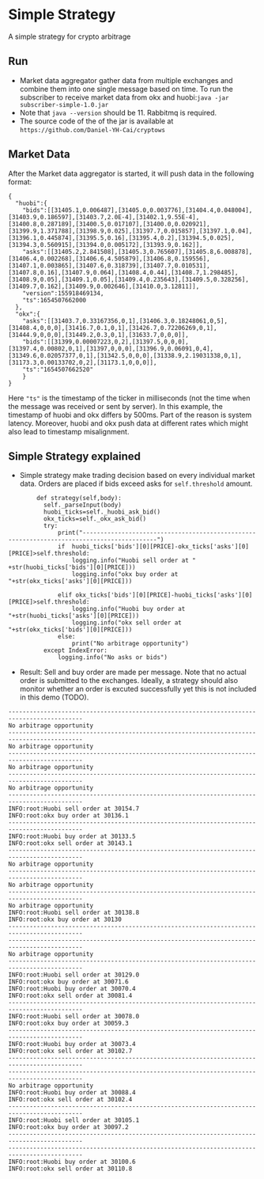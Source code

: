 # Simple Strategy
A simple strategy for crypto arbitrage
## Run
* Market data aggregator gather data from multiple exchanges and combine them into one single message based on time. To run the subscriber to receive market data from okx and huobi:``java -jar subscriber-simple-1.0.jar``<br>
* Note that `java --version` should be 11. Rabbitmq is required. <br>
*  The source code of the of the jar is available at `https://github.com/Daniel-YH-Cai/cryptows`
## Market Data
After the Market data aggregator is started, it will push data in the following format:
```
{
  "huobi":{
    "bids":[[31405.1,0.006487],[31405.0,0.003776],[31404.4,0.048004],[31403.9,0.186597],[31403.7,2.0E-4],[31402.1,9.55E-4],[31400.8,0.287189],[31400.5,0.017107],[31400.0,0.020921],[31399.9,1.371788],[31398.9,0.025],[31397.7,0.015857],[31397.1,0.04],[31396.1,0.445874],[31395.5,0.16],[31395.4,0.2],[31394.5,0.025],[31394.3,0.560915],[31394.0,0.005172],[31393.9,0.162]],
    "asks":[[31405.2,2.841508],[31405.3,0.765607],[31405.8,6.008878],[31406.4,0.002268],[31406.6,4.505879],[31406.8,0.159556],[31407.1,0.003865],[31407.6,0.318739],[31407.7,0.010531],[31407.8,0.16],[31407.9,0.064],[31408.4,0.44],[31408.7,1.298485],[31408.9,0.05],[31409.1,0.05],[31409.4,0.235643],[31409.5,0.328256],[31409.7,0.162],[31409.9,0.002646],[31410.0,3.12811]],
    "version":155918469134,
    "ts":1654507662000
  },
  "okx":{
    "asks":[[31403.7,0.33167356,0,1],[31406.3,0.18248061,0,5],[31408.4,0,0,0],[31416.7,0.1,0,1],[31426.7,0.72206269,0,1],[31444.9,0,0,0],[31449.2,0.3,0,1],[31633.7,0,0,0]],
    "bids":[[31399,0.00007223,0,2],[31397.5,0,0,0],[31397.4,0.00802,0,1],[31397,0,0,0],[31396.9,0.06091,0,4],[31349.6,0.02057377,0,1],[31342.5,0,0,0],[31338.9,2.19031338,0,1],[31173.3,0.00133702,0,2],[31173.1,0,0,0]],
    "ts":"1654507662520"
    }
}
```
Here `"ts"` is the timestamp of the ticker in milliseconds (not the time when the message was received or sent by server).
In this example, the timestamp of huobi and okx differs by 500ms. Part of the reason is system latency. Moreover, huobi and okx push data at different rates which might also lead to timestamp misalignment.
## Simple Strategy explained
* Simple strategy make trading decision based on every individual market data. Orders are placed if bids exceed asks for `self.threshold` amount.
```
        def strategy(self,body):
          self._parseInput(body)
          huobi_ticks=self._huobi_ask_bid()
          okx_ticks=self._okx_ask_bid()
          try:
              print("-------------------------------------------------------------------------------------------")
              if  huobi_ticks['bids'][0][PRICE]-okx_ticks['asks'][0][PRICE]>self.threshold:
                  logging.info("Huobi sell order at " +str(huobi_ticks['bids'][0][PRICE]))
                  logging.info("okx buy order at "+str(okx_ticks['asks'][0][PRICE]))

              elif okx_ticks['bids'][0][PRICE]-huobi_ticks['asks'][0][PRICE]>self.threshold:
                  logging.info("Huobi buy order at "+str(huobi_ticks['asks'][0][PRICE]))
                  logging.info("okx sell order at "+str(okx_ticks['bids'][0][PRICE]))
              else:
                  print("No arbitrage opportunity")
          except IndexError:
              logging.info("No asks or bids")
```
* Result:
Sell and buy order are made per message. Note that no actual order is submitted to the exchanges. Ideally, a strategy should also monitor whether an order is excuted successfully yet this is not included in this demo (TODO).

```
-------------------------------------------------------------------------------------------
No arbitrage opportunity
-------------------------------------------------------------------------------------------
No arbitrage opportunity
-------------------------------------------------------------------------------------------
No arbitrage opportunity
-------------------------------------------------------------------------------------------
No arbitrage opportunity
-------------------------------------------------------------------------------------------
INFO:root:Huobi sell order at 30154.7
INFO:root:okx buy order at 30136.1
-------------------------------------------------------------------------------------------
INFO:root:Huobi buy order at 30133.5
INFO:root:okx sell order at 30143.1
-------------------------------------------------------------------------------------------
No arbitrage opportunity
-------------------------------------------------------------------------------------------
No arbitrage opportunity
-------------------------------------------------------------------------------------------
No arbitrage opportunity
INFO:root:Huobi sell order at 30138.8
INFO:root:okx buy order at 30130
-------------------------------------------------------------------------------------------
-------------------------------------------------------------------------------------------
No arbitrage opportunity
-------------------------------------------------------------------------------------------
INFO:root:Huobi sell order at 30129.0
INFO:root:okx buy order at 30071.6
INFO:root:Huobi buy order at 30070.4
INFO:root:okx sell order at 30081.4
-------------------------------------------------------------------------------------------
INFO:root:Huobi sell order at 30078.0
INFO:root:okx buy order at 30059.3
-------------------------------------------------------------------------------------------
INFO:root:Huobi buy order at 30073.4
INFO:root:okx sell order at 30102.7
-------------------------------------------------------------------------------------------
-------------------------------------------------------------------------------------------
No arbitrage opportunity
INFO:root:Huobi buy order at 30088.4
INFO:root:okx sell order at 30102.4
-------------------------------------------------------------------------------------------
INFO:root:Huobi sell order at 30105.1
INFO:root:okx buy order at 30097.2
-------------------------------------------------------------------------------------------
-------------------------------------------------------------------------------------------
INFO:root:Huobi buy order at 30100.6
INFO:root:okx sell order at 30110.8


```

